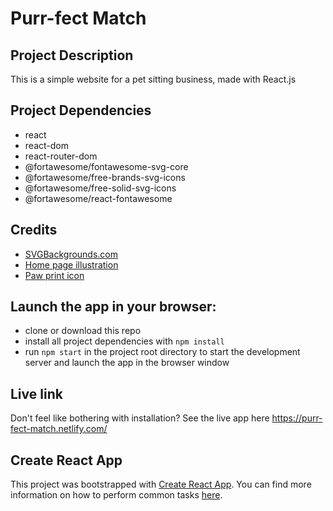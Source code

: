# Purr-fect Match

## Project Description

This is a simple website for a pet sitting business, made with React.js

## Project Dependencies

-   react
-   react-dom
-   react-router-dom
-   @fortawesome/fontawesome-svg-core
-   @fortawesome/free-brands-svg-icons
-   @fortawesome/free-solid-svg-icons
-   @fortawesome/react-fontawesome

## Credits

-   [SVGBackgrounds.com](https://www.svgbackgrounds.com)
-   [Home page illustration](https://undraw.co/illustrations)
-   [Paw print icon](https://en.wikipedia.org/wiki/File:Paw-print.svg)

## Launch the app in your browser:

-   clone or download this repo
-   install all project dependencies with `npm install`
-   run `npm start` in the project root directory to start the development server and launch the app in the browser window

## Live link

Don't feel like bothering with installation? See the live app here https://purr-fect-match.netlify.com/

## Create React App

This project was bootstrapped with [Create React App](https://github.com/facebookincubator/create-react-app). You can find more information on how to perform common tasks [here](https://github.com/facebookincubator/create-react-app/blob/master/packages/react-scripts/template/README.md).
